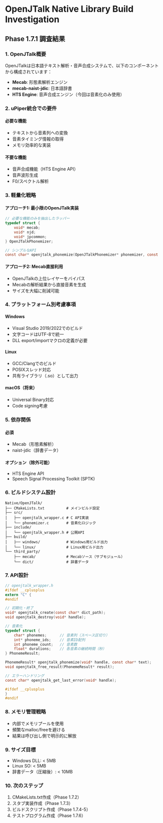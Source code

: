 # OpenJTalk Native Library Build Investigation

## Phase 1.7.1 調査結果

### 1. OpenJTalk概要

OpenJTalkは日本語テキスト解析・音声合成システムで、以下のコンポーネントから構成されています：

- **Mecab**: 形態素解析エンジン
- **mecab-naist-jdic**: 日本語辞書
- **HTS Engine**: 音声合成エンジン（今回は音素化のみ使用）

### 2. uPiper統合での要件

#### 必要な機能
- テキストから音素列への変換
- 音素タイミング情報の取得
- メモリ効率的な実装

#### 不要な機能
- 音声合成機能（HTS Engine API）
- 音声波形生成
- F0/スペクトル解析

### 3. 軽量化戦略

#### アプローチ1: 最小限のOpenJTalk実装
```c
// 必要な機能のみを抽出したラッパー
typedef struct {
    void* mecab;
    void* njd;
    void* jpcommon;
} OpenJTalkPhonemizer;

// シンプルなAPI
const char* openjtalk_phonemize(OpenJTalkPhonemizer* phonemizer, const char* text);
```

#### アプローチ2: Mecab直接利用
- OpenJTalkの上位レイヤーをバイパス
- Mecabの解析結果から直接音素を生成
- サイズを大幅に削減可能

### 4. プラットフォーム別考慮事項

#### Windows
- Visual Studio 2019/2022でのビルド
- 文字コードはUTF-8で統一
- DLL export/importマクロの定義が必要

#### Linux
- GCC/Clangでのビルド
- POSIXスレッド対応
- 共有ライブラリ（.so）として出力

#### macOS（将来）
- Universal Binary対応
- Code signing考慮

### 5. 依存関係

#### 必須
- Mecab（形態素解析）
- naist-jdic（辞書データ）

#### オプション（除外可能）
- HTS Engine API
- Speech Signal Processing Toolkit (SPTK)

### 6. ビルドシステム設計

```
Native/OpenJTalk/
├── CMakeLists.txt          # メインビルド設定
├── src/
│   ├── openjtalk_wrapper.c # C API実装
│   └── phonemizer.c        # 音素化ロジック
├── include/
│   └── openjtalk_wrapper.h # 公開API
├── build/
│   ├── windows/            # Windows用ビルド出力
│   └── linux/              # Linux用ビルド出力
└── third_party/
    ├── mecab/              # Mecabソース（サブモジュール）
    └── dict/               # 辞書データ
```

### 7. API設計

```c
// openjtalk_wrapper.h
#ifdef __cplusplus
extern "C" {
#endif

// 初期化・終了
void* openjtalk_create(const char* dict_path);
void openjtalk_destroy(void* handle);

// 音素化
typedef struct {
    char* phonemes;      // 音素列（スペース区切り）
    int* phoneme_ids;    // 音素ID配列
    int phoneme_count;   // 音素数
    float* durations;    // 各音素の継続時間（秒）
} PhonemeResult;

PhonemeResult* openjtalk_phonemize(void* handle, const char* text);
void openjtalk_free_result(PhonemeResult* result);

// エラーハンドリング
const char* openjtalk_get_last_error(void* handle);

#ifdef __cplusplus
}
#endif
```

### 8. メモリ管理戦略

- 内部でメモリプールを使用
- 頻繁なmalloc/freeを避ける
- 結果は呼び出し側で明示的に解放

### 9. サイズ目標

- Windows DLL: < 5MB
- Linux SO: < 5MB
- 辞書データ（圧縮後）: < 10MB

### 10. 次のステップ

1. CMakeLists.txt作成（Phase 1.7.2）
2. スタブ実装作成（Phase 1.7.3）
3. ビルドスクリプト作成（Phase 1.7.4-5）
4. テストプログラム作成（Phase 1.7.6）